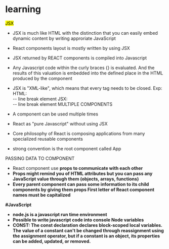# learning
<mark> JSX </mark>
- JSX is much like HTML with the distinction that you can easily embed dynamic content by writing approriate JavaScript
- React components layout is mostly written by using JSX
- JSX returned by REACT components is compiled into Javascript
- Any Javascript code within the curly braces {} is evaluated.
And the results of this valuation is embedded into the defined place in the HTML produced by the component
- JSX is "XML-like", which means that every tag needs to be closed.
      Exp: HTML: <br> -- line break element
            JSX: <br/> -- line break element
  MULTIPLE COMPONENTS
- A component can be used multiple times
        
- React as "pure Javascript" without using JSX
- Core philosophy of React is composing applications from many specialized reusable components
- strong convention is the <emphasize>root component </emphasize> called <emphasize> App <emphasize>

PASSING DATA TO COMPONENT
- React component use <strong> props <strong/> to communicate with each other
- Props might remind you of HTML attributes but you can pass any JavaScript value through them (objects, arrays, functions)
- Every parent component can pass some information to its child components by giving them props
<strong>First letter of React component names must be capitalized<strong/>

#JavaScript
- node.js is a javascript run time environment
- Possible to write javascript code into console Node
<strong>variables</strong>
- CONST: The const declaration declares block-scoped local variables. The value of a constant can't be changed through reassignment using the assignment operator, but if a constant is an object, its properties can be added, updated, or removed.
